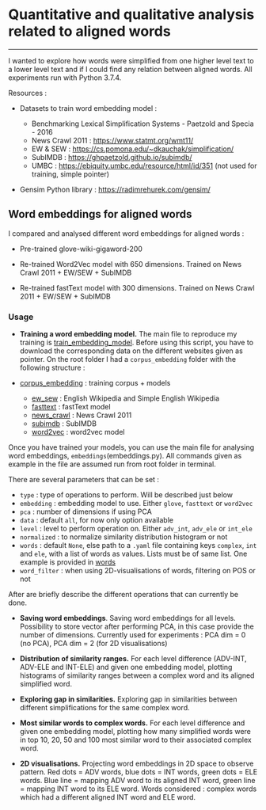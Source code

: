 # Quantitative and qualitative analysis related to aligned words

-----------------------

I wanted to explore how words were simplified from one higher level text to a lower level text and if I could find any relation between aligned words. All experiments run with Python 3.7.4.

Resources :

* Datasets to train word embedding model :
  * Benchmarking Lexical Simplification Systems - Paetzold and Specia - 2016
  * News Crawl 2011 : <https://www.statmt.org/wmt11/>
  * EW & SEW : <https://cs.pomona.edu/~dkauchak/simplification/>
  * SubIMDB : <https://ghpaetzold.github.io/subimdb/>
  * UMBC : <https://ebiquity.umbc.edu/resource/html/id/351> (not used for training, simple pointer)

* Gensim Python library : <https://radimrehurek.com/gensim/>

## Word embeddings for aligned words

I compared and analysed different word embeddings for aligned words :

* Pre-trained glove-wiki-gigaword-200

* Re-trained Word2Vec model with 650 dimensions. Trained on News Crawl 2011 + EW/SEW + SubIMDB

* Re-trained fastText model with 300 dimensions. Trained on News Crawl 2011 + EW/SEW + SubIMDB

### Usage

* **Training a word embedding model.** The main file to reproduce my training is [train_embedding_model](train_embedding_model.py). Before using this script, you have to download the corresponding data on the different websites given as pointer. On the root folder I had a `corpus_embedding` folder with the following structure :

* [corpus_embedding](corpus_embedding)  : training corpus + models
  * [ew_sew](corpus_embedding/ew_sew) : English Wikipedia and Simple English Wikipedia
  * [fasttext](corpus_embedding/fasttext) : fastText model
  * [news_crawl](corpus_embedding/news_crawl) : News Crawl 2011
  * [subimdb](corpus_embedding/subimdb) : SubIMDB
  * [word2vec](corpus_embedding/word2vec) : word2vec model

Once you have trained your models, you can use the main file for analysing word embeddings, `embeddings`(embeddings.py). All commands given as example in the file are assumed run from root folder in terminal.

There are several parameters that can be set :

* `type` : type of operations to perform. Will be described just below
* `embedding` : embedding model to use. Either `glove`, `fasttext` or `word2vec`
* `pca` : number of dimensions if using PCA
* `data` : default `all`, for now only option available
* `level` : level to perform operation on. Either `adv_int`, `adv_ele` or `int_ele`
* `normalized` : to normalize similarity distribution histogram or not
* `words` : default `None`, else path to a `.yaml` file containing keys `complex`, `int` and `ele`, with a list of words as values. Lists must be of same list. One example is provided in [words](./words.yaml)
* `word_filter` : when using 2D-visualisations of words, filtering on POS or not

After are briefly describe the different operations that can currently be done.

* **Saving word embeddings**. Saving word embeddings for all levels. Possibility to store vector after performing PCA, in this case provide the number of dimensions. Currently used for experiments : PCA dim = 0 (no PCA), PCA dim = 2 (for 2D visualisations)

* **Distribution of similarity ranges.** For each level difference (ADV-INT, ADV-ELE and INT-ELE) and given one embedding model, plotting histograms of similarity ranges between a complex word and its aligned simplified word.

* **Exploring gap in similarities.** Exploring gap in similarities between different simplifications for the same complex word.

* **Most similar words to complex words.** For each level difference and given one embedding model, plotting how many simplified words were in top 10, 20, 50 and 100 most similar word to their associated complex word.

* **2D visualisations.** Projecting word embeddings in 2D space to observe pattern. Red dots = ADV words, blue dots = INT words, green dots = ELE words. Blue line = mapping ADV word to its aligned INT word, green line = mapping INT word to its ELE word. Words considered : complex words which had a different aligned INT word and ELE word.
